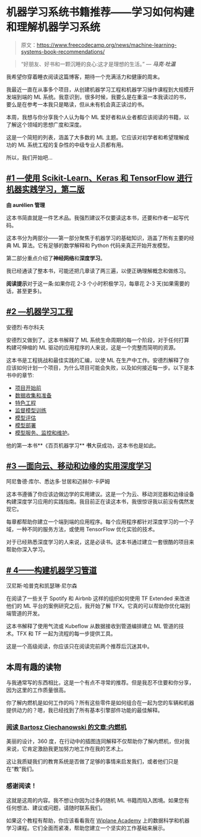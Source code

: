 # 机器学习系统书籍推荐——学习如何构建和理解机器学习系统

> 原文：<https://www.freecodecamp.org/news/machine-learning-systems-book-recommendations/>

> “好朋友、好书和一颗沉睡的良心:这才是理想的生活。”
> *―* ***马克·吐温***

我希望你穿着睡衣阅读这篇博客，期待一个充满活力和健康的周末。

我最近一直在从事多个项目，从创建机器学习工程和机器学习操作课程到大规模开发端到端的 ML 系统。我意识到，很多时候，我要么是在重温一本我读过的书，要么是在参考一本我只是略读，但从未有机会真正读过的书。

本周，我想与你分享我个人认为每个 ML 爱好者和从业者都应该阅读的书籍，以了解这个领域的思想广度和深度。

这是一个简短的列表，涵盖了大多数的 ML 主题。它应该对初学者和希望理解成功的 ML 系统工程的复杂性的中级专业人员都有用。

所以，我们开始吧...

## [#1 —使用 Scikit-Learn、Keras 和 TensorFlow 进行机器实践学习，第二版](https://learning.oreilly.com/library/view/hands-on-machine-learning/9781492032632/)

**由 aurélien 管理**

这本书简直就是一件艺术品。我强烈建议不仅要读这本书，还要和作者一起写代码。

这本书分为两部分——第一部分聚焦于机器学习的基础知识，涵盖了所有主要的经典 ML 算法。它有足够的数学解释和 Python 代码来真正开始开发模型。

第二部分重点介绍了**神经网络**和**深度学习**。

我已经通读了整本书，可能还把几章读了两三遍，以便正确理解概念和做练习。

**阅读提示**对于这一条:如果你花 2-3 个小时积极学习，每章花 2-3 天(如果需要的话，甚至更多)。

## [#2 —机器学习工程](http://www.mlebook.com/wiki/doku.php)

安德烈·布尔科夫

安德烈又做到了。这本书解释了 ML 系统生命周期的每一个阶段，对于任何打算构建可伸缩的 ML 驱动的应用程序的人来说，这是一个完整而简明的资源。

这本书是工程挑战和最佳实践的汇编，以使 ML 在生产中工作。安德烈解释了你应该如何计划一个项目，为什么项目可能会失败，以及如何接近每一步。以下是本书中的章节:

*   [项目开始前](http://bit.ly/MLEbook-Chapter2)
*   [数据收集和准备](http://bit.ly/MLEbook-Chapter3)
*   [特色工程](http://bit.ly/MLEbook-Chapter4)
*   [监督模型训练](http://bit.ly/MLEbook-Chapter5)
*   [模型评估](http://bit.ly/MLEbook-Chapter7)
*   [模型部署](http://bit.ly/MLEbook-Chapter8)
*   [模型服务、监控和维护](http://bit.ly/MLEbook-Chapter9)。

他的第一本书**《百页机器学习** **书**大获成功，这本书也是如此。

## [#3 —面向云、移动和边缘的实用深度学习](https://learning.oreilly.com/library/view/practical-deep-learning/9781492034858/)

阿尼鲁德·库尔、悉达多·甘居和迈赫尔·卡萨姆

这本书遵循了你应该边做边学的实用建议。这是一个为云、移动浏览器和边缘设备构建深度学习应用的实践指南。我目前正在读这本书，我很惊讶我以前没有偶然发现它。

每章都帮助你建立一个端到端的应用程序。每个应用程序都针对深度学习的一个子域，一种不同的服务方法，或使用 TensorFlow 优化实验的技术。

对于已经熟悉深度学习的人来说，这是必读书。这本书通过建立一套很酷的项目来帮助你深入学习。

## [# 4——构建机器学习管道](https://learning.oreilly.com/library/view/building-machine-learning/9781492053187/)

汉尼斯·哈普克和凯瑟琳·尼尔森

在阅读了一些关于 Spotify 和 Airbnb 这样的组织如何使用 TF Extended 来改进他们的 ML 平台的案例研究之后，我开始了解 TFX。它真的可以帮助你优化端到端管道的开发。

这本书解释了使用气流或 Kubeflow 从数据接收到管道编排建立 ML 管道的技术。TFX 和 TF 一起为流程的每一步提供工具。

这是一个高级阅读，你应该只在阅读完前两个推荐后沉迷其中。

## 本周有趣的读物

与我通常写的东西相比，这是一个有点不寻常的推荐。但是我忍不住要和你分享，因为这里的工作质量很高。

你了解内燃机是如何工作的吗？所有这些零件是如何组合在一起为您的车辆和机器提供动力的？嗯，我已经找到了所有基本引擎部件功能的最佳解释。

### [阅读 Bartosz Ciechanowski 的文章:内燃机](https://ciechanow.ski/internal-combustion-engine/)

美丽的设计，360 度，在行动中的插图连同解释不仅帮助你了解内燃机，但对我来说，它肯定激励我更加努力地工作在我的艺术上。

这让我质疑我们的教育系统是否做了足够的事情来启发我们，或者他们只是在“教”我们。

### 感谢阅读！

这就是这周的内容。我不想让你因为过多的随机 ML 书籍而陷入困境。如果您有任何想法、建议或问题，请随时联系我们。

如果这个教程有帮助，你应该看看我在 [Wiplane Academy](https://www.wiplane.com/) 上的数据科学和机器学习课程。它们全面而紧凑，帮助您建立一个坚实的工作基础来展示。